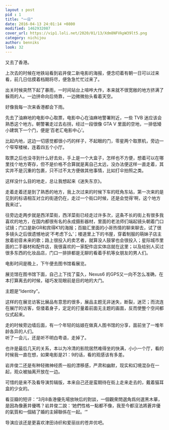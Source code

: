 ```yaml
---
layout : post
pid : 1
title: "一日"
date: 2016-04-13 24:01:14 +0800
modified: 1462932087
cover_url: https://vip1.loli.net/2020/01/13/Xdm8NFVkpW39lt5.png 
category: nichijou
author: benniks
look: 32
---
```


又去了香港。

上次去的时候在地铁站看到岩井俊二新电影的海报，便念叨着有朝一日可以过来看，前几日估摸着档期将尽，便急急忙忙过来了。

出关时候突然下起了暴雨，一时间站台上喧哗大作，本来就不很宽敞的地方挤满了躲雨的人。一边拼命向后倚靠，一边微微抬头看着天空。

好像我每一次来香港都会下雨。


先去了油麻地的电影中心取票，电影中心在油麻地警署附近，一些 TVB 迷应该会熟悉这个地方。朝警署走过去右拐，经过一段很像 GTA V 里面的空地，一排低矮小建筑下一个门，便是‘百老汇电影中心’。

比起内地，这边一切感觉都很小巧的样子，不起眼的门，零星两个取票机，旁边一个窄窄楼梯，连着四五个小厅。


取票之后也没寻到什么好去处，手上是一个大盒子，怎样也不方便，想着可以在哪里找个地方寄存，但不是价格不合算就是离自己太远，没办法便这样一直走着，其实并不是沉重的包裹，只不过不太方便做其他事情，比如打伞拍照之类。

这样没什么目的地走，总让我想起来《迷失东京》。


走着走着还是到了熟悉的地方，我上次过来的时候下车的旺角东站，第一次来的是见到的标语相互对立的街道仍在，走过一个街口时候，还是会觉得‘啊，这个地方我来过’。

往旁边走两步就是西洋菜街，西洋菜街已经走过许多次，这条不长的街上有很多我喜欢的地方，在国内都很有名的永成摄影器材，里面的老法师们端起镜头朝着门口试镜；门口是新GR和宾得K1的海报；百脑汇里面的小哥热情的聊来聊去，试了很多镜头之后很遗憾地说‘不考虑下么’；楼道里上下的书屋，穿着制服的萌妹子店主放着初音未来的歌；路上很投入的卖艺者，就算没人鼓掌也会很投入；星际城市里面的二手器材和配件店，我很喜欢的一家配件店实体店就在这里；以及给别人买过很多东西的化妆品店，门口一排排都是无聊的看着手机等女朋友的男人们。


电影时间是晚上，下午便去图书馆看展览。


展览馆在图书馆下面，自己上下找了蛮久，Nexus6 的GPS又一向不怎么准确，在本打算离去的时候，碰巧发现眼前是目的地的大门。

主题是“Identity”。  

这样的在展览访客比展品有意思的很多，展品主题无非迷失，断裂，迷茫；而流连在展厅的访客，伛偻着身子，定定的打量着前面无主题的画面，反而使整个空间都仪式起来。  

走的时候旁边墙后面，有一个年轻的姑娘在做真人图书馆的分享，面前坐了一堆年龄各异的人们。  
听了一会儿，还是听不明白粤语，走掉了。  


也许是最后几天的关系，本以为冷清的影院居然难得坐的快满，小小一个厅，看的时候我一直在想，如果电影是21：9的话，看的观感该有多差。

岩井俊二还是有种轻微神经质一般的漂移感，严肃和幽默，现实和幻境混杂在一起，观众被抽离开放在一边。

可惜的是来不及看导演剪辑版，本来自己还是蛮期待在街上走来走去的，戴着猫耳盒的少女的。

看豆瓣的短评：“3月8香港優先場放映后的對談，一個觀衆問選角爲何選黑木華，是因為像蒼井優嗎？岩井俊二說：‘她們性格一點都不像，我至今都沒法將蒼井優的氣質和一個結了婚的主婦聯係在一起。‘”


导演应该还是更喜欢津田诗织和爱丽丝的苍井优吧。 
